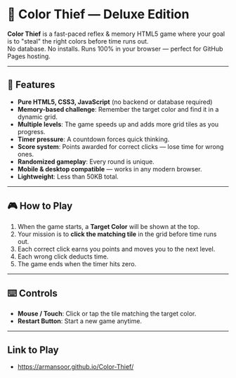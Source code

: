 # 🎨 Color Thief — Deluxe Edition

**Color Thief** is a fast-paced reflex & memory HTML5 game where your goal is to "steal" the right colors before time runs out.  
No database. No installs. Runs 100% in your browser — perfect for GitHub Pages hosting.

---

## 📌 Features
- **Pure HTML5, CSS3, JavaScript** (no backend or database required)
- **Memory-based challenge**: Remember the target color and find it in a dynamic grid.
- **Multiple levels**: The game speeds up and adds more grid tiles as you progress.
- **Timer pressure**: A countdown forces quick thinking.
- **Score system**: Points awarded for correct clicks — lose time for wrong ones.
- **Randomized gameplay**: Every round is unique.
- **Mobile & desktop compatible** — works in any modern browser.
- **Lightweight**: Less than 50KB total.

---

## 🎮 How to Play
1. When the game starts, a **Target Color** will be shown at the top.
2. Your mission is to **click the matching tile** in the grid before time runs out.
3. Each correct click earns you points and moves you to the next level.
4. Each wrong click deducts time.
5. The game ends when the timer hits zero.

---

## ⌨️ Controls
- **Mouse / Touch**: Click or tap the tile matching the target color.
- **Restart Button**: Start a new game anytime.

---
## Link to Play
- https://armansoor.github.io/Color-Thief/
